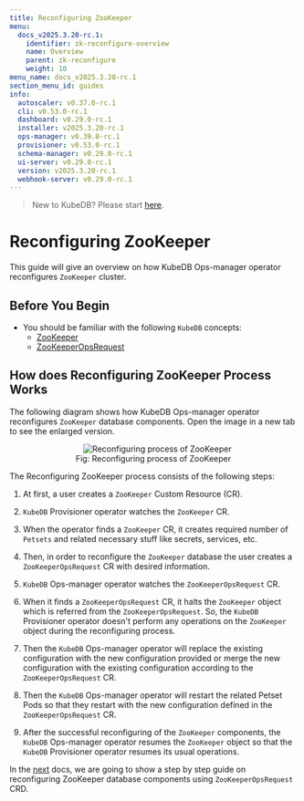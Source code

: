 ```yaml
---
title: Reconfiguring ZooKeeper
menu:
  docs_v2025.3.20-rc.1:
    identifier: zk-reconfigure-overview
    name: Overview
    parent: zk-reconfigure
    weight: 10
menu_name: docs_v2025.3.20-rc.1
section_menu_id: guides
info:
  autoscaler: v0.37.0-rc.1
  cli: v0.53.0-rc.1
  dashboard: v0.29.0-rc.1
  installer: v2025.3.20-rc.1
  ops-manager: v0.39.0-rc.1
  provisioner: v0.53.0-rc.1
  schema-manager: v0.29.0-rc.1
  ui-server: v0.29.0-rc.1
  version: v2025.3.20-rc.1
  webhook-server: v0.29.0-rc.1
---
```


> New to KubeDB? Please start [here](/docs/v2025.3.20-rc.1/README).

# Reconfiguring ZooKeeper

This guide will give an overview on how KubeDB Ops-manager operator reconfigures `ZooKeeper` cluster.

## Before You Begin

- You should be familiar with the following `KubeDB` concepts:
  - [ZooKeeper](/docs/v2025.3.20-rc.1/guides/zookeeper/concepts/zookeeper)
  - [ZooKeeperOpsRequest](/docs/v2025.3.20-rc.1/guides/zookeeper/concepts/opsrequest)

## How does Reconfiguring ZooKeeper Process Works

The following diagram shows how KubeDB Ops-manager operator reconfigures `ZooKeeper` database components. Open the image in a new tab to see the enlarged version.

<figure align="center">
  <img alt="Reconfiguring process of ZooKeeper" src="/docs/v2025.3.20-rc.1/images/day-2-operation/zookeeper/zk-reconfigure.svg">
<figcaption align="center">Fig: Reconfiguring process of ZooKeeper</figcaption>
</figure>

The Reconfiguring ZooKeeper process consists of the following steps:

1. At first, a user creates a `ZooKeeper` Custom Resource (CR).

2. `KubeDB` Provisioner  operator watches the `ZooKeeper` CR.

3. When the operator finds a `ZooKeeper` CR, it creates required number of `Petsets` and related necessary stuff like secrets, services, etc.

4. Then, in order to reconfigure the `ZooKeeper` database the user creates a `ZooKeeperOpsRequest` CR with desired information.

5. `KubeDB` Ops-manager operator watches the `ZooKeeperOpsRequest` CR.

6. When it finds a `ZooKeeperOpsRequest` CR, it halts the `ZooKeeper` object which is referred from the `ZooKeeperOpsRequest`. So, the `KubeDB` Provisioner  operator doesn't perform any operations on the `ZooKeeper` object during the reconfiguring process.  

7. Then the `KubeDB` Ops-manager operator will replace the existing configuration with the new configuration provided or merge the new configuration with the existing configuration according to the `ZooKeeperOpsRequest` CR.

8. Then the `KubeDB` Ops-manager operator will restart the related Petset Pods so that they restart with the new configuration defined in the `ZooKeeperOpsRequest` CR.

9. After the successful reconfiguring of the `ZooKeeper` components, the `KubeDB` Ops-manager operator resumes the `ZooKeeper` object so that the `KubeDB` Provisioner  operator resumes its usual operations.

In the [next](/docs/v2025.3.20-rc.1/guides/zookeeper/reconfigure/reconfigure) docs, we are going to show a step by step guide on reconfiguring ZooKeeper database components using `ZooKeeperOpsRequest` CRD.